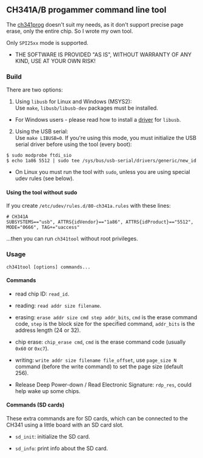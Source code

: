 ## CH341A/B progammer command line tool

The [ch341prog](https://github.com/setarcos/ch341prog) doesn't suit my needs, as it don't support precise page erase, only the entire chip. So I wrote my own tool.

Only `SPI25xx` mode is supported.

* THE SOFTWARE IS PROVIDED "AS IS", WITHOUT WARRANTY OF ANY KIND, USE AT YOUR OWN RISK!

### Build

There are two options:

1. Using `libusb` for Linux and Windows (MSYS2):  
Use `make`, `libusb/libusb-dev` packages must be installed.

* For Windows users - please read how to install a [driver](https://github.com/libusb/libusb/wiki/Windows#driver-installation) for `libusb`.

2. Using the USB serial:  
Use `make LIBUSB=0`.
If you're using this mode, you must initialize the USB serial driver before using the tool (every boot):
```
$ sudo modprobe ftdi_sio
$ echo 1a86 5512 | sudo tee /sys/bus/usb-serial/drivers/generic/new_id
```

* On Linux you must run the tool with `sudo`, unless you are using special udev rules (see below).

#### Using the tool without sudo

If you create `/etc/udev/rules.d/80-ch341a.rules` with these lines:
```
# CH341A
SUBSYSTEMS=="usb", ATTRS{idVendor}=="1a86", ATTRS{idProduct}=="5512", MODE="0666", TAG+="uaccess"
```

...then you can run `ch341tool` without root privileges.

### Usage

`ch341tool [options] commands...`

#### Commands

- read chip ID: `read_id`.

- reading: `read addr size filename`.

- erasing: `erase addr size cmd step addr_bits`, `cmd` is the erase command code, `step` is the block size for the specified command, `addr_bits` is the address length (24 or 32).

- chip erase: `chip_erase cmd`, `cmd` is the erase command code (usually `0x60` or `0xc7`).

- writing: `write addr size filename file_offset`, use `page_size N` command (before the write command) to set the page size (default 256).

- Release Deep Power-down / Read Electronic Signature: `rdp_res`, could help wake up some chips.

#### Commands (SD cards)

These extra commands are for SD cards, which can be connected to the CH341 using a little board with an SD card slot.

- `sd_init`: initialize the SD card.

- `sd_info`: print info about the SD card.


